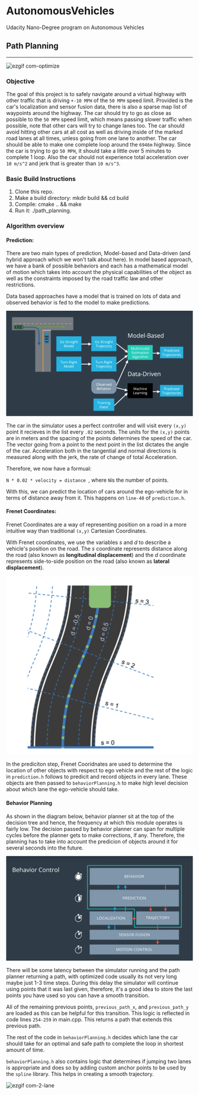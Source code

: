 # AutonomousVehicles
Udacity Nano-Degree program on Autonomous Vehicles

## Path Planning
---

![ezgif com-optimize](https://user-images.githubusercontent.com/8539470/94864071-72130d00-0409-11eb-898b-7ad755ce8f80.gif)

[//]: # (Image References)

[image1]: CarND-Path-Planning-Project/writeup_pictures/prediction-approaches.png "prediction"
[image2]: CarND-Path-Planning-Project/writeup_pictures/frenet.png "frenet"
[image3]: CarND-Path-Planning-Project/writeup_pictures/behavior.png "behavior"

### Objective
The goal of this project is to safely navigate around a virtual highway with other traffic that is driving `+-10 MPH` of the `50 MPH` speed limit. Provided is the car's localization and sensor fusion data, there is also a sparse map list of waypoints around the highway. The car should try to go as close as possible to the `50 MPH` speed limit, which means passing slower traffic when possible, note that other cars will try to change lanes too. The car should avoid hitting other cars at all cost as well as driving inside of the marked road lanes at all times, unless going from one lane to another. The car should be able to make one complete loop around the `6946m` highway. Since the car is trying to go `50 MPH`, it should take a little over 5 minutes to complete 1 loop. Also the car should not experience total acceleration over `10 m/s^2` and jerk that is greater than `10 m/s^3`.

### Basic Build Instructions
1. Clone this repo.
2. Make a build directory: mkdir build && cd build
3. Compile: cmake .. && make
4. Run it: ./path_planning.

### Algorithm overview

#### Prediction:

There are two main types of prediction, Model-based and Data-driven (and hybrid approach which we won't talk about here). In model based approach, we have a bank of possible behaviors and each has a mathematical model of motion which takes into account the physical capabilities of the object as well as the constraints imposed by the road traffic law and other restrictions.

Data based approaches have a model that is trained on lots of data and observed behavior is fed to the model to make predictions.

![alt text][image1]

The car in the simulator uses a perfect controller and will visit every `(x,y)` point it recieves in the list every `.02` seconds. The units for the `(x,y)` points are in meters and the spacing of the points determines the speed of the car. The vector going from a point to the next point in the list dictates the angle of the car. Acceleration both in the tangential and normal directions is measured along with the jerk, the rate of change of total Acceleration.

Therefore, we now have a formual:   

  `N * 0.02 * velocity = distance `, where `N`is the number of points.

With this, we can predict the location of cars around the ego-vehicle for in terms of distance away from it. This happens on `line-40` of `prediction.h`.

#### Frenet Coordinates:
Frenet Coordinates are a way of representing position on a road in a more intuitive way than traditional `(x,y)` Cartesian Coordinates.


With Frenet coordinates, we use the variables *s* and *d* to describe a vehicle's position on the road. The *s* coordinate represents distance along the road (also known as **longitudinal displacement**) and the *d* coordinate represents side-to-side position on the road (also known as **lateral displacement**).

![alt text][image2]


In the prediciton step, Frenet Cooridnates are used to determine the location of other objects with respect to ego vehicle and the rest of the logic in `prediction.h` follows to  predicit and record objects in every lane. These objects are then passed to `behaviorPlanning.h` to make high level decision about which lane the ego-vehicle should take.

#### Behavior Planning

As shown in the diagram below, behavior planner sit at the top of the decision tree and hence, the frequency at which this module operates is fairly low. The decision passed by behavior planner can span for multiple cycles before the planner gets to make corrections, if any. Therefore, the planning has to take into account the predicion of objects around it for several seconds into the future.

![alt text][image3]


There will be some latency between the simulator running and the path planner returning a path, with optimized code usually its not very long maybe just 1-3 time steps. During this delay the simulator will continue using points that it was last given, therefore, it's a good idea to store the last points you have used so you can have a smooth transition.

All of the remaining previous points, `previous_path_x`, and `previous_path_y` are loaded as this can be helpful for this transition. This logic is reflected in code lines `254-259` in main.cpp. This returns a path that extends this previous path.

The rest of the code in `behaviorPlanning.h` decides which lane the car should take for an optimal and safe path to complete the loop in shortest amount of time. 

`behaviorPlanning.h` also contains logic that determines if jumping two lanes is appropriate and does so by adding custom anchor points to be used by the `spline` library. This helps in creating a smooth trajectory. 


![ezgif com-2-lane](https://user-images.githubusercontent.com/8539470/94874828-0a68bc00-0421-11eb-8371-988123f076ea.gif)





